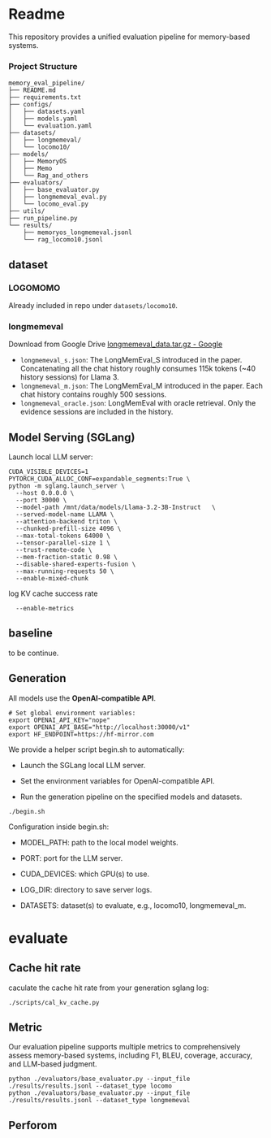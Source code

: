 

# Readme

This repository provides a unified evaluation pipeline for memory-based systems.

### Project Structure

```
memory_eval_pipeline/
├── README.md
├── requirements.txt
├── configs/                 
│   ├── datasets.yaml        
│   ├── models.yaml         
│   └── evaluation.yaml      
├── datasets/                
│   ├── longmemeval/
│   └── locomo10/
├── models/                  
│   ├── MemoryOS
│   ├── Memo
│   └── Rag_and_others
├── evaluators/            
│   ├── base_evaluator.py    
│   ├── longmemeval_eval.py
│   └── locomo_eval.py
├── utils/                   
├── run_pipeline.py                 
└── results/                 
    ├── memoryos_longmemeval.jsonl
    └── rag_locomo10.jsonl

```

## dataset

### LOGOMOMO

Already included in repo under `datasets/locomo10`.

### longmemeval

Download from Google Drive [longmemeval_data.tar.gz - Google](https://drive.google.com/file/d/1zJgtYRFhOh5zDQzzatiddfjYhFSnyQ80/view)

- `longmemeval_s.json`: The LongMemEval_S introduced in the paper. Concatenating all the chat history roughly consumes 115k tokens (~40 history sessions) for Llama 3.
- `longmemeval_m.json`: The LongMemEval_M introduced in the paper. Each chat history contains roughly 500 sessions.
- `longmemeval_oracle.json`: LongMemEval with oracle retrieval. Only the evidence sessions are included in the history.

## Model Serving (SGLang)

Launch local LLM server:

```
CUDA_VISIBLE_DEVICES=1 PYTORCH_CUDA_ALLOC_CONF=expandable_segments:True \
python -m sglang.launch_server \
  --host 0.0.0.0 \
  --port 30000 \
  --model-path /mnt/data/models/Llama-3.2-3B-Instruct   \
  --served-model-name LLAMA \
  --attention-backend triton \
  --chunked-prefill-size 4096 \
  --max-total-tokens 64000 \
  --tensor-parallel-size 1 \
  --trust-remote-code \
  --mem-fraction-static 0.98 \
  --disable-shared-experts-fusion \
  --max-running-requests 50 \
  --enable-mixed-chunk
```

log KV cache success rate

```
  --enable-metrics
```
## baseline
to be continue.

## Generation

All models use the **OpenAI-compatible API**.

```
# Set global environment variables:
export OPENAI_API_KEY="nope"
export OPENAI_API_BASE="http://localhost:30000/v1"
export HF_ENDPOINT=https://hf-mirror.com 

```

We provide a helper script begin.sh to automatically:

- Launch the SGLang local LLM server.

- Set the environment variables for OpenAI-compatible API.

- Run the generation pipeline on the specified models and datasets.

```
./begin.sh
```
Configuration inside begin.sh:

- MODEL_PATH: path to the local model weights.

- PORT: port for the LLM server.

- CUDA_DEVICES: which GPU(s) to use.

- LOG_DIR: directory to save server logs.

- DATASETS: dataset(s) to evaluate, e.g., locomo10, longmemeval_m.




# evaluate
## Cache hit rate
caculate the cache hit rate from your generation sglang log:
```
./scripts/cal_kv_cache.py
```

## Metric
Our evaluation pipeline supports multiple metrics to comprehensively assess memory-based systems, including F1, BLEU, coverage, accuracy, and LLM-based judgment.
```
python ./evaluators/base_evaluator.py --input_file ./results/results.jsonl --dataset_type locomo 
python ./evaluators/base_evaluator.py --input_file ./results/results.jsonl --dataset_type longmemeval
```


## Perforom


